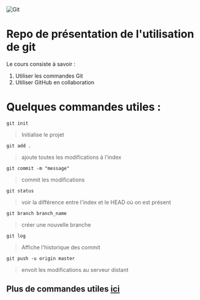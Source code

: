 ![Git](https://git-scm.com/images/logos/downloads/Git-Logo-2Color.png)
# Repo de présentation de l'utilisation de **git**
Le cours consiste à savoir :




1. Utiliser les commandes Git
2. Utiliser GitHub en collaboration



# Quelques commandes utiles :

`git init` 
> Initialise le projet

`git add .`
> ajoute toutes les modifications à l'index

`git commit -m "message"` 
> commit les modifications


`git status`
> voir la différence entre l'index et le HEAD où on est présent

`git branch branch_name`
> créer une nouvelle branche


`git log` 
> Affiche l'historique des commit

`git push -u origin master`
> envoit les modifications au serveur distant

## Plus de commandes utiles [ici](https://gist.github.com/aquelito/8596717)

